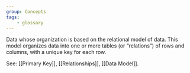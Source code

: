 ```yaml
---
group: Concepts
tags:
    - glossary
---
```

Data whose organization is based on the relational model of data. This model organizes data into one or more tables (or “relations”) of rows and columns, with a unique key for each row.

See: [[Primary Key]], [[Relationships]], [[Data Model]].